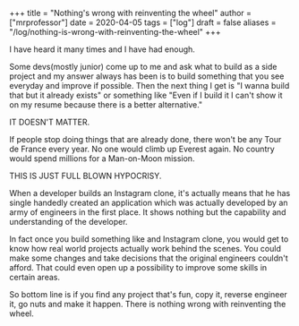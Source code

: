 +++
title = "Nothing's wrong with reinventing the wheel"
author = ["mrprofessor"]
date = 2020-04-05
tags = ["log"]
draft = false
aliases = "/log/nothing-is-wrong-with-reinventing-the-wheel"
+++

I have heard it many times and I have had enough.

Some devs(mostly junior) come up to me and ask what to build as a side
project and my answer always has been is to build something that you see
everyday and improve if possible. Then the next thing I get is "I wanna
build that but it already exists" or something like "Even if I build it
I can't show it on my resume because there is a better alternative."

IT DOESN'T MATTER.

If people stop doing things that are already done, there won't be any
Tour de France every year. No one would climb up Everest again. No
country would spend millions for a Man-on-Moon mission.

THIS IS JUST FULL BLOWN HYPOCRISY.

When a developer builds an Instagram clone, it's actually means that he
has single handedly created an application which was actually developed
by an army of engineers in the first place. It shows nothing but the
capability and understanding of the developer.

In fact once you build something like and Instagram clone, you would get
to know how real world projects actually work behind the scenes. You
could make some changes and take decisions that the original engineers
couldn't afford. That could even open up a possibility to improve some
skills in certain areas.

So bottom line is if you find any project that's fun, copy it, reverse
engineer it, go nuts and make it happen. There is nothing wrong with
reinventing the wheel.
